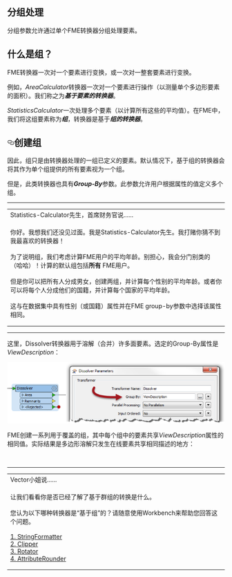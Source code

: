 <div id="readme" class="readme blob instapaper_body">
    <article class="markdown-body entry-content" itemprop="text"><h1><a id="user-content-group-by-processing" class="anchor" aria-hidden="true" href="https://github.com/safesoftware/FMETraining/blob/Desktop-Basic-2018/DesktopBasic2Transformation/2.10.GroupByProcessing.md#group-by-processing"></a><font style="vertical-align: inherit;"><font style="vertical-align: inherit;">分组处理</font></font></h1>
<p><font style="vertical-align: inherit;"><font style="vertical-align: inherit;">分组参数允许通过单个FME转换器分组处理要素。</font></font></p>
<h2><a id="user-content-what-is-a-group" class="anchor" aria-hidden="true" href="https://github.com/safesoftware/FMETraining/blob/Desktop-Basic-2018/DesktopBasic2Transformation/2.10.GroupByProcessing.md#what-is-a-group"></a><font style="vertical-align: inherit;"><font style="vertical-align: inherit;">什么是组？</font></font></h2>
<p><font style="vertical-align: inherit;"><font style="vertical-align: inherit;">FME转换器一次对一个要素进行变换，或一次对一整套要素进行变换。</font></font></p>
<p><font style="vertical-align: inherit;"><font style="vertical-align: inherit;">例如，</font></font><em><font style="vertical-align: inherit;"><font style="vertical-align: inherit;">AreaCalculator</font></font></em><font style="vertical-align: inherit;"><font style="vertical-align: inherit;">转换器一次对一个要素进行操作（以测量单个多边形要素的面积）。</font><font style="vertical-align: inherit;">我们称之为</font></font><em><strong><font style="vertical-align: inherit;"><font style="vertical-align: inherit;">基于要素的转换器</font></font></strong></em><font style="vertical-align: inherit;"><font style="vertical-align: inherit;">。</font></font></p>
<p><em><font style="vertical-align: inherit;"><font style="vertical-align: inherit;">StatisticsCalculator</font></font></em><font style="vertical-align: inherit;"><font style="vertical-align: inherit;">一次处理多个要素（以计算所有这些的平均值）。</font><font style="vertical-align: inherit;">在FME中，我们将这组要素称为</font></font><em><strong><font style="vertical-align: inherit;"><font style="vertical-align: inherit;">组</font></font></strong></em><font style="vertical-align: inherit;"><font style="vertical-align: inherit;">，转换器是基于</font></font><em><strong><font style="vertical-align: inherit;"><font style="vertical-align: inherit;">组的转换器</font></font></strong></em><font style="vertical-align: inherit;"><font style="vertical-align: inherit;">。</font></font></p>
<h2><a id="user-content-creating-groups" class="anchor" aria-hidden="true" href="https://github.com/safesoftware/FMETraining/blob/Desktop-Basic-2018/DesktopBasic2Transformation/2.10.GroupByProcessing.md#creating-groups"><svg class="octicon octicon-link" viewBox="0 0 16 16" version="1.1" width="16" height="16" aria-hidden="true"><path fill-rule="evenodd" d="M4 9h1v1H4c-1.5 0-3-1.69-3-3.5S2.55 3 4 3h4c1.45 0 3 1.69 3 3.5 0 1.41-.91 2.72-2 3.25V8.59c.58-.45 1-1.27 1-2.09C10 5.22 8.98 4 8 4H4c-.98 0-2 1.22-2 2.5S3 9 4 9zm9-3h-1v1h1c1 0 2 1.22 2 2.5S13.98 12 13 12H9c-.98 0-2-1.22-2-2.5 0-.83.42-1.64 1-2.09V6.25c-1.09.53-2 1.84-2 3.25C6 11.31 7.55 13 9 13h4c1.45 0 3-1.69 3-3.5S14.5 6 13 6z"></path></svg></a><font style="vertical-align: inherit;"><font style="vertical-align: inherit;">创建组</font></font></h2>
<p><font style="vertical-align: inherit;"><font style="vertical-align: inherit;">因此，组只是由转换器处理的一组已定义的要素。</font><font style="vertical-align: inherit;">默认情况下，基于组的转换器会将其作为单个组提供的所有要素视为一个组。</font></font></p>
<p><font style="vertical-align: inherit;"><font style="vertical-align: inherit;">但是，此类转换器也具有</font></font><em><strong><font style="vertical-align: inherit;"><font style="vertical-align: inherit;">Group-By</font></font></strong></em><font style="vertical-align: inherit;"><font style="vertical-align: inherit;">参数。</font><font style="vertical-align: inherit;">此参数允许用户根据属性的值定义多个组。</font></font></p>
<hr>

<table>
<tbody><tr>
<td>
<i></i><font style="vertical-align: inherit;"><font style="vertical-align: inherit;">
Statistics-Calculator先生，首席财务官说......
</font></font></td>
</tr>
<tr>
<td><font style="vertical-align: inherit;"><font style="vertical-align: inherit;">

你好。</font><font style="vertical-align: inherit;">我想我们还没见过面。</font><font style="vertical-align: inherit;">我是Statistics-Calculator先生。</font><font style="vertical-align: inherit;">我打赌你猜不到我最喜欢的转换器！
</font></font><br><br><font style="vertical-align: inherit;"><font style="vertical-align: inherit;">为了说明组，我们考虑计算FME用户的平均年龄。</font><font style="vertical-align: inherit;">别担心，我会分门别类的（哈哈）！</font><font style="vertical-align: inherit;">计算的默认组包括</font></font><strong><font style="vertical-align: inherit;"><font style="vertical-align: inherit;">所有</font></font></strong><font style="vertical-align: inherit;"><font style="vertical-align: inherit;"> FME用户。
</font></font><br><br><font style="vertical-align: inherit;"><font style="vertical-align: inherit;">但是你可以把所有人分成男女，创建两组，并计算每个性别的平均年龄。</font><font style="vertical-align: inherit;">或者你可以将每个人分成他们的国籍，并计算每个国家的平均年龄。
</font></font><br><br><font style="vertical-align: inherit;"><font style="vertical-align: inherit;">这与在数据集中具有性别（或国籍）属性并在FME group-by参数中选择该属性相同。

</font></font></td>
</tr>
</tbody></table>
<hr>
<p><font style="vertical-align: inherit;"><font style="vertical-align: inherit;">这里，Dissolver转换器用于溶解（合并）许多面要素。</font><font style="vertical-align: inherit;">选定的Group-By属性是</font></font><em><font style="vertical-align: inherit;"><font style="vertical-align: inherit;">ViewDescription</font></font></em><font style="vertical-align: inherit;"><font style="vertical-align: inherit;">：</font></font></p>
<p><a target="_blank" rel="noopener noreferrer" href="https://github.com/safesoftware/FMETraining/blob/Desktop-Basic-2018/DesktopBasic2Transformation/Images/Img2.034.GroupByParameter.png"><img src="./Images/Img2.034.GroupByParameter.png" alt="" style="max-width:100%;"></a></p>
<p><font style="vertical-align: inherit;"><font style="vertical-align: inherit;">FME创建一系列用于覆盖的组，其中每个组中的要素共享</font></font><em><font style="vertical-align: inherit;"><font style="vertical-align: inherit;">ViewDescription</font></font></em><font style="vertical-align: inherit;"><font style="vertical-align: inherit;">属性</font><font style="vertical-align: inherit;">的相同值</font><font style="vertical-align: inherit;">。</font><font style="vertical-align: inherit;">实际结果是多边形溶解只发生在线要素共享相同描述的地方：</font></font></p>
<p><a target="_blank" rel="noopener noreferrer" href="https://github.com/safesoftware/FMETraining/blob/Desktop-Basic-2018/DesktopBasic2Transformation/Images/Img2.034b.GroupByResults.png"><img src="./Images/Img2.034b.GroupByResults.png" alt="" style="max-width:100%;"></a></p>
<hr>

<table>
<tbody><tr>
<td>
<i></i><font style="vertical-align: inherit;"><font style="vertical-align: inherit;">
Vector小姐说......
</font></font></td>
</tr>
<tr>
<td><font style="vertical-align: inherit;"><font style="vertical-align: inherit;">

让我们看看你是否已经了解了基于群组的转换是什么。
</font></font><br><br><font style="vertical-align: inherit;"><font style="vertical-align: inherit;">您认为以下哪种转换器是“基于组”的？</font><font style="vertical-align: inherit;">请随意使用Workbench来帮助您回答这个问题。
</font></font><br><br><a href="http://52.73.3.37/fmedatastreaming/Manual/QAResponse2017.fmw?chapter=2&amp;question=4&amp;answer=1&amp;DestDataset_TEXTLINE=C%3A%5CFMEOutput%5CQAResponse.html" rel="nofollow"><font style="vertical-align: inherit;"><font style="vertical-align: inherit;">1. StringFormatter </font></font></a>
<br><a href="http://52.73.3.37/fmedatastreaming/Manual/QAResponse2017.fmw?chapter=2&amp;question=4&amp;answer=2&amp;DestDataset_TEXTLINE=C%3A%5CFMEOutput%5CQAResponse.html" rel="nofollow"><font style="vertical-align: inherit;"><font style="vertical-align: inherit;">2. Clipper </font></font></a>
<br><a href="http://52.73.3.37/fmedatastreaming/Manual/QAResponse2017.fmw?chapter=2&amp;question=4&amp;answer=3&amp;DestDataset_TEXTLINE=C%3A%5CFMEOutput%5CQAResponse.html" rel="nofollow"><font style="vertical-align: inherit;"><font style="vertical-align: inherit;">3. Rotator </font></font></a>
<br><a href="http://52.73.3.37/fmedatastreaming/Manual/QAResponse2017.fmw?chapter=2&amp;question=4&amp;answer=4&amp;DestDataset_TEXTLINE=C%3A%5CFMEOutput%5CQAResponse.html" rel="nofollow"><font style="vertical-align: inherit;"><font style="vertical-align: inherit;">4. AttributeRounder</font></font></a>

</td>
</tr>
</tbody></table>
</article>
  </div>
